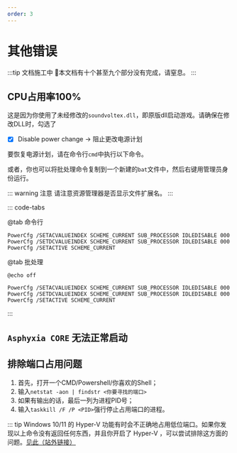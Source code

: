 ```yaml
---
order: 3
---
```


# 其他错误

:::tip 文档施工中
:construction:本文档有十个甚至九个部分没有完成，请窒息。
:::

## CPU占用率100%

这是因为你使用了未经修改的`soundvoltex.dll`，即原版dll启动游戏。请确保在修改DLL时，勾选了
+ [x] Disable power change → 阻止更改电源计划

要恢复电源计划，请在命令行`cmd`中执行以下命令。

或者，你也可以将批处理命令复制到一个新建的`bat`文件中，然后右键用管理员身份运行。

::: warning 注意
请注意资源管理器是否显示文件扩展名。
:::

::: code-tabs

@tab 命令行

```batch
PowerCfg /SETACVALUEINDEX SCHEME_CURRENT SUB_PROCESSOR IDLEDISABLE 000
PowerCfg /SETDCVALUEINDEX SCHEME_CURRENT SUB_PROCESSOR IDLEDISABLE 000
PowerCfg /SETACTIVE SCHEME_CURRENT
```

@tab 批处理

```batch
@echo off

PowerCfg /SETACVALUEINDEX SCHEME_CURRENT SUB_PROCESSOR IDLEDISABLE 000
PowerCfg /SETDCVALUEINDEX SCHEME_CURRENT SUB_PROCESSOR IDLEDISABLE 000
PowerCfg /SETACTIVE SCHEME_CURRENT
```

:::

## `Asphyxia CORE` 无法正常启动

<Badge text="TODO" />

## 排除端口占用问题

1. 首先，打开一个CMD/Powershell/你喜欢的Shell；
2. 输入`netstat -aon | findstr <你要寻找的端口>`
3. 如果有输出的话，最后一列为进程PID号；
4. 输入`taskkill /F /P <PID>`强行停止占用端口的进程。

::: tip
Windows 10/11 的 Hyper-V 功能有时会不正确地占用低位端口。如果你发现以上命令没有返回任何东西，并且你开启了 Hyper-V ，可以尝试排除这方面的问题。[见此（站外链接）](https://zhaoji.wang/solve-the-problem-of-windows-10-ports-being-randomly-reserved-occupied-by-hyper-v/)